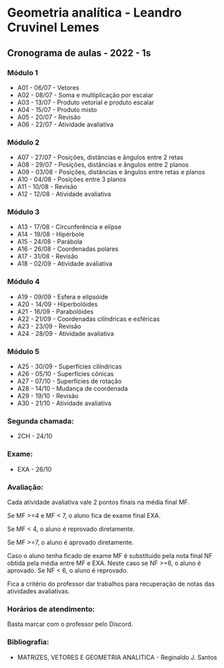 # Geometria analítica - Leandro Cruvinel Lemes

## Cronograma de aulas - 2022 - 1s

### Módulo 1
- A01 - 06/07 - Vetores
- A02 - 08/07 - Soma e multiplicação por escalar
- A03 - 13/07 - Produto vetorial e produto escalar
- A04 - 15/07 - Produto misto
- A05 - 20/07 - Revisão
- A06 - 22/07 - Atividade avaliativa

### Módulo 2
- A07 - 27/07 - Posições, distâncias e ângulos entre 2 retas
- A08 - 29/07 - Posições, distâncias e ângulos entre 2 planos
- A09 - 03/08 - Posições, distâncias e ângulos entre retas e planos
- A10 - 04/08 - Posições entre 3 planos
- A11 - 10/08 - Revisão
- A12 - 12/08 - Atividade avaliativa

### Módulo 3
- A13 - 17/08 - Circunferência e elípse
- A14 - 19/08 - Hipérbole
- A15 - 24/08 - Parábola
- A16 - 26/08 - Coordenadas polares
- A17 - 31/08 - Revisão
- A18 - 02/09 - Atividade avaliativa

### Módulo 4
- A19 - 09/09 - Esfera e elipsóide
- A20 - 14/09 - Hiperbolóides
- A21 - 16/09 - Parabolóides
- A22 - 21/09 - Coordenadas cilíndricas e esféricas
- A23 - 23/09 - Revisão
- A24 - 28/09 - Atividade avaliativa

### Módulo 5
- A25 - 30/09 - Superfícies cilíndricas
- A26 - 05/10 - Superfícies cônicas
- A27 - 07/10 - Superfícies de rotação
- A28 - 14/10 - Mudança de coordenada
- A29 - 19/10 - Revisão
- A30 - 21/10 - Atividade avaliativa

### Segunda chamada:
- 2CH - 24/10

### Exame:
- EXA - 26/10

### Avaliação:
Cada atividade avaliativa vale 2 pontos finais na média final MF.

Se MF >=4 e MF < 7, o aluno fica de exame final EXA.

Se MF < 4, o aluno é reprovado diretamente.

Se MF >=7, o aluno é aprovado diretamente.

Caso o aluno tenha ficado de exame MF é substituido pela nota final NF obtida pela média entre MF e EXA. Neste caso se NF >=6, o aluno é aprovado. Se NF < 6, o aluno é reprovado.

Fica a critério do professor dar trabalhos para recuperação de notas das atividades avaliativas.

### Horários de atendimento:
Basta marcar com o professor pelo Discord.

### Bibliografia:

- MATRIZES, VETORES E GEOMETRIA ANALITICA - Reginaldo J. Santos